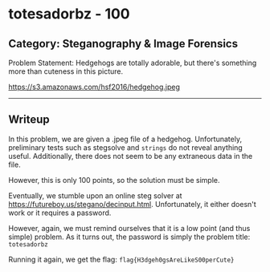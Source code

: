 totesadorbz - 100
======

Category: Steganography & Image Forensics
------
Problem Statement:
Hedgehogs are totally adorable, but there's something more than cuteness in this picture.

https://s3.amazonaws.com/hsf2016/hedgehog.jpeg

------

Writeup
------
In this problem, we are given a .jpeg file of a hedgehog. Unfortunately, preliminary tests such as stegsolve and `strings` do not reveal anything useful. Additionally, there does not seem to be any extraneous data in the file.

However, this is only 100 points, so the solution must be simple.

Eventually, we stumble upon an online steg solver at https://futureboy.us/stegano/decinput.html. Unfortunately, it either doesn't work or it requires a password.

However, again, we must remind ourselves that it is a low point (and thus simple) problem. As it turns out, the password is simply the problem title: `totesadorbz`

Running it again, we get the flag: `flag{H3dgeh0gsAreLikeS00perCute}`
